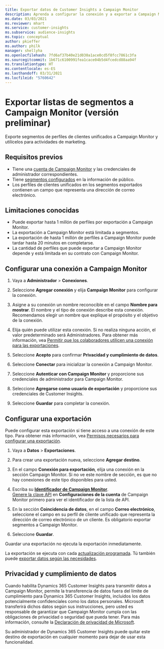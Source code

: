 ```yaml
---
title: Exportar datos de Customer Insights a Campaign Monitor
description: Aprenda a configurar la conexión y a exportar a Campaign Monitor.
ms.date: 03/03/2021
ms.reviewer: mhart
ms.service: customer-insights
ms.subservice: audience-insights
ms.topic: conceptual
author: pkieffer
ms.author: philk
manager: shellyha
ms.openlocfilehash: 7fd6af37b40e21d030a1ace0cd5f8fcc7861c3fa
ms.sourcegitcommit: 1b671c6100991fea1cace04b5d4fcedcd88aa94f
ms.translationtype: HT
ms.contentlocale: es-ES
ms.lasthandoff: 03/31/2021
ms.locfileid: "5760642"
---
```

# <a name="export-segment-lists-to-campaign-monitor-preview"></a>Exportar listas de segmentos a Campaign Monitor (versión preliminar)

Exporte segmentos de perfiles de clientes unificados a Campaign Monitor y utilícelos para actividades de marketing.

## <a name="prerequisites"></a>Requisitos previos

-   Tiene una [cuenta de Campaign Monitor](https://www.campaignmonitor.com/) y las credenciales de administrador correspondientes.
-   Tiene [segmentos configurados](segments.md) en la información de público.
-   Los perfiles de clientes unificados en los segmentos exportados contienen un campo que representa una dirección de correo electrónico.

## <a name="known-limitations"></a>Limitaciones conocidas

- Puede exportar hasta 1 millón de perfiles por exportación a Campaign Monitor.
- La exportación a Campaign Monitor está limitada a segmentos.
- La exportación de hasta 1 millón de perfiles a Campaign Monitor puede tardar hasta 20 minutos en completarse. 
- La cantidad de perfiles que puede exportar a Campaign Monitor depende y está limitada en su contrato con Campaign Monitor.

## <a name="set-up-connection-to-campaign-monitor"></a>Configurar una conexión a Campaign Monitor

1. Vaya a **Administrador** > **Conexiones**.

1. Seleccione **Agregar conexión** y elija **Campaign Monitor** para configurar la conexión.

1. Asigne a su conexión un nombre reconocible en el campo **Nombre para mostrar**. El nombre y el tipo de conexión describe esta conexión. Recomendamos elegir un nombre que explique el propósito y el objetivo de la conexión.

1. Elija quién puede utilizar esta conexión. Si no realiza ninguna acción, el valor predeterminado será Administradores. Para obtener más información, vea [Permitir que los colaboradores utilicen una conexión para las exportaciones](connections.md#allow-contributors-to-use-a-connection-for-exports).

1. Seleccione **Acepto** para confirmar **Privacidad y cumplimiento de datos**.

1. Seleccione **Conectar** para inicializar la conexión a Campaign Monitor.

1. Seleccione **Autenticar con Campaign Monitor** y proporcione sus credenciales de administrador para Campaign Monitor.

1. Seleccione **Agregarse como usuario de exportación** y proporcione sus credenciales de Customer Insights.

1. Seleccione **Guardar** para completar la conexión.

## <a name="configure-an-export"></a>Configurar una exportación

Puede configurar esta exportación si tiene acceso a una conexión de este tipo. Para obtener más información, vea [Permisos necesarios para configurar una exportación](export-destinations.md#set-up-a-new-export).

1. Vaya a **Datos** > **Exportaciones**.

1. Para crear una exportación nueva, seleccione **Agregar destino**.

1. En el campo **Conexión para exportación**, elija una conexión en la sección Campaign Monitor. Si no ve este nombre de sección, es que no hay conexiones de este tipo disponibles para usted.

1. Escriba su [**Identificador de Campaign Monitor**](https://www.campaignmonitor.com/api/getting-started/#your-list-id).    
   [Genere la clave API](https://www.campaignmonitor.com/api/getting-started/) en **Configuraciones de la cuenta** de Campaign Monitor primero para ver el identificador de la lista de API.  

3. En la sección **Coincidencia de datos**, en el campo **Correo electrónico**, seleccione el campo en su perfil de cliente unificado que representa la dirección de correo electrónico de un cliente. Es obligatorio exportar segmentos a Campaign Monitor.

1. Seleccione **Guardar**.

Guardar una exportación no ejecuta la exportación inmediatamente.

La exportación se ejecuta con cada [actualización programada](system.md#schedule-tab). Tú también puede [exportar datos según las necesidades](export-destinations.md#run-exports-on-demand). 


## <a name="data-privacy-and-compliance"></a>Privacidad y cumplimiento de datos

Cuando habilita Dynamics 365 Customer Insights para transmitir datos a Campaign Monitor, permite la transferencia de datos fuera del límite de cumplimiento para Dynamics 365 Customer Insights, incluidos los datos potencialmente confidenciales como los datos personales. Microsoft transferirá dichos datos según sus instrucciones, pero usted es responsable de garantizar que Campaign Monitor cumpla con las obligaciones de privacidad o seguridad que pueda tener. Para más información, consulte la [Declaración de privacidad de Microsoft](https://go.microsoft.com/fwlink/?linkid=396732).

Su administrador de Dynamics 365 Customer Insights puede quitar este destino de exportación en cualquier momento para dejar de usar esta funcionalidad.
